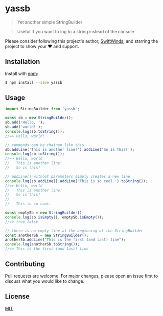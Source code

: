 # yassb

> Yet another simple StringBuilder

> Useful if you want to log to a string instead of the console

Please consider following this project's author, [SwiftWinds](https://github.com/SwiftWinds), and starring the project to show your ❤️ and support.

## Installation

Install with [npm](https://nodejs.org/en/download/):

```bash
$ npm install --save yassb
```

## Usage

```js
import StringBuilder from 'yassb';

const sb = new StringBuilder();
sb.add('Hello, ');
sb.add('world!');
console.log(sb.toString());
//=> Hello, world!

// commands can be chained like this
sb.addLine('This is another line!').addLine('So is this!');
console.log(sb.toString());
//=> Hello, world
//   This is another line!
//   So is this!

// addLine() without parameters simply creates a new line
console.log(sb.addLine().addLine('This is so cool.').toString());
//=> Hello, world
//   This is another line!
//   So is this!
//
//   This is so cool.

const emptySb = new StringBuilder();
console.log(sb.isEmpty(), emptySb.isEmpty());
//=> true false

// there is no empty line at the beginning of the StringBuilder
const anotherSb = new StringBuilder();
anotherSb.addLine("This is the first (and last) line");
console.log(anotherSb.toString());
//=> This is the first (and last) line
```

## Contributing
Pull requests are welcome. For major changes, please open an issue first to discuss what you would like to change.

## License
[MIT](https://choosealicense.com/licenses/mit/)
